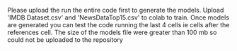 
Please upload the run the entire code first to generate the models.
Upload 'IMDB Dataset.csv' and 'NewsDataTop15.csv' to colab to train.
Once models are generated you can test the code running the last 4 cells ie cells after the references cell.
The size of the models file were greater than 100 mb so could not be uploaded to the repository
